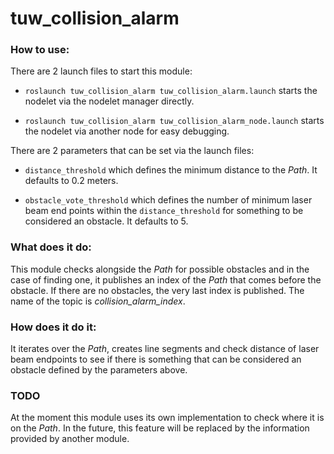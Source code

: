 # tuw_collision_alarm

### How to use:
There are 2 launch files to start this module:

* ```roslaunch tuw_collision_alarm tuw_collision_alarm.launch``` 
starts the nodelet via the nodelet manager directly.


* ```roslaunch tuw_collision_alarm tuw_collision_alarm_node.launch``` 
starts the nodelet via another node for easy debugging.

There are 2 parameters that can be set via the launch files:

* ```distance_threshold``` which defines the minimum distance to the _Path_. It defaults to 0.2 meters.

* ```obstacle_vote_threshold``` which defines the number of minimum laser beam end points within the ```distance_threshold``` for something to be considered an obstacle. It defaults to 5.

### What does it do:

This module checks alongside the _Path_ for possible obstacles and in the case of finding one, it publishes an index of the _Path_ that comes before the obstacle. If there are no obstacles, the very last index is published. The name of the topic is _collision_alarm_index_. 

### How does it do it:
It iterates over the _Path_, creates line segments and check distance of laser beam endpoints to see if there is something that can be considered an obstacle defined by the parameters above. 

### TODO

At the moment this module uses its own implementation to check where it is on the _Path_. In the future, this feature will be replaced by the information provided by another module.

